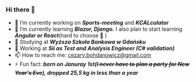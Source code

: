 ### Hi there 👋
- 🔭 I’m currently working on ***Sports-meeting*** and ***KCALculator***
- 🌱 I’m currently learning ***Blazor, Django.*** I also plan to start learning ***Angular or React***(hard to choose :grimacing: )
- :school: Studying at ***Wyższa Szkoła Bankowa w Gdańsku***
- :office: Working at ***Sii as Test and Analysis Engineer (C# validation)***
- 📫 How to reach me: cezary.bohdanowicz@gmail.com
- ⚡ Fun fact: 
***born on Januray 1st(~~I never have to plan a party for New Year's Eve~~), 
dropped 25,5 kg in less than a year***

<!--
**Czarek98/Czarek98** is a ✨ _special_ ✨ repository because its `README.md` (this file) appears on your GitHub profile.



-->
